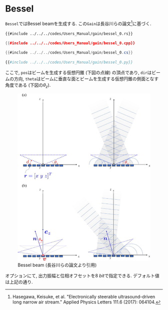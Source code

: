 # Bessel

`Bessel`ではBessel beamを生成する.
この`Gain`は長谷川らの論文[^hasegawa2017]に基づく.

```rust,edition2021
{{#include ../../../codes/Users_Manual/gain/bessel_0.rs}}
```

```cpp
{{#include ../../../codes/Users_Manual/gain/bessel_0.cpp}}
```

```cs
{{#include ../../../codes/Users_Manual/gain/bessel_0.cs}}
```

```python
{{#include ../../../codes/Users_Manual/gain/bessel_0.py}}
```

ここで, `pos`はビームを生成する仮想円錐 (下図の点線) の頂点であり, `dir`はビームの方向, `theta`はビームに垂直な面とビームを生成する仮想円錐の側面となす角度である (下図の$\theta_z$).

<figure>
  <img src="../../fig/Users_Manual/1.4985159.figures.online.f1.jpg"/>
  <figcaption>Bessel beam (長谷川らの論文より引用)</figcaption>
</figure>

オプションにて, 出力振幅と位相オフセットを$\SI{8}{bit}$で指定できる.
デフォルト値は上記の通り.

[^hasegawa2017]: Hasegawa, Keisuke, et al. "Electronically steerable ultrasound-driven long narrow air stream." Applied Physics Letters 111.6 (2017): 064104.
